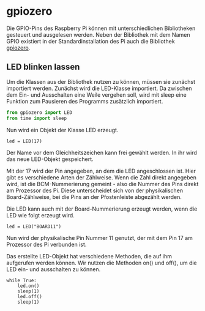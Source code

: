 # gpiozero

Die GPIO-Pins des Raspberry Pi können mit unterschiedlichen Bibliotheken gesteuert
und ausgelesen werden. Neben der Bibliothek mit dem Namen GPIO existiert in der
Standardinstallation des Pi auch die Bibliothek 
[gpiozero](https://gpiozero.readthedocs.io/).

## LED blinken lassen

Um die Klassen aus der Bibliothek nutzen zu können, müssen sie zunächst importiert
werden. Zunächst wird die LED-Klasse importiert. Da zwischen dem Ein-
und Ausschalten eine Weile vergehen soll, wird mit sleep eine Funktion zum Pausieren
des Programms zusätzlich importiert.


```python
from gpiozero import LED
from time import sleep
```

Nun wird ein Objekt der Klasse LED erzeugt. 

```pyhon
led = LED(17)
```

Der Name vor dem Gleichheitszeichen kann
frei gewählt werden. In ihr wird das neue LED-Objekt gespeichert. 

Mit der 17 wird der Pin angegeben, an dem die LED angeschlossen ist. Hier gibt es
verschiedene Arten der Zählweise. Wenn die Zahl direkt angegeben wird, ist die 
BCM-Nummerierung gemeint - also die Nummer des Pins direkt am Prozessor des Pi.
Diese unterscheidet sich von der physikalischen Board-Zählweise, bei die Pins
an der Pfostenleiste abgezählt werden.

Die LED kann auch mit der Board-Nummerierung erzeugt werden, wenn die
LED wie folgt erzeugt wird.

```pyhon
led = LED("BOARD11")
```

Nun wird der physikalische Pin Nummer 11 genutzt, der mit dem Pin 17
am Prozessor des Pi verbunden ist.

Das erstellte LED-Objekt hat verschiedene Methoden, die auf ihm
aufgerufen werden können. Wir nutzen die Methoden on() und off(), um
die LED ein- und ausschalten zu können.


```pyhon
while True:
    led.on()
    sleep(1)
    led.off()
    sleep(1)
```

